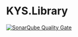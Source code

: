 # KYS.Library

[![SonarQube Quality Gate](https://sonarcloud.io/api/project_badges/measure?project=yongshun950824_kys-library&metric=alert_status)](https://sonarcloud.io/dashboard?id=yongshun950824_kys-library)